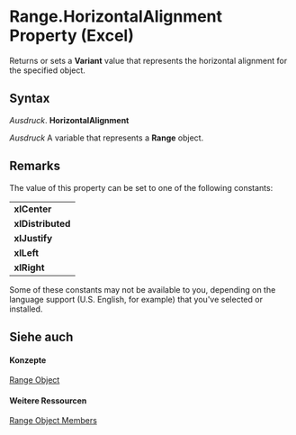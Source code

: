 
# Range.HorizontalAlignment Property (Excel)

Returns or sets a  **Variant** value that represents the horizontal alignment for the specified object.


## Syntax

 _Ausdruck_. **HorizontalAlignment**

 _Ausdruck_ A variable that represents a **Range** object.


## Remarks

The value of this property can be set to one of the following constants:


||
|:-----|
|**xlCenter**|
|**xlDistributed**|
|**xlJustify**|
|**xlLeft**|
|**xlRight**|
Some of these constants may not be available to you, depending on the language support (U.S. English, for example) that you've selected or installed.


## Siehe auch


#### Konzepte


[Range Object](b8207778-0dcc-4570-1234-f130532cc8cd.md)
#### Weitere Ressourcen


[Range Object Members](http://msdn.microsoft.com/library/4336bf81-1e63-7e44-1792-baf366a027a7%28Office.15%29.aspx)
